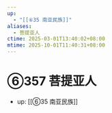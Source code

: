 ```yaml
---
up:
  - "[[⑥35 南亚民族]]"
aliases:
  - 菩提亚人
ctime: 2025-03-01T13:40:02+08:00
mtime: 2025-10-01T11:40:31+08:00
---
```


# ⑥357 菩提亚人

- up: [[⑥35 南亚民族]]

